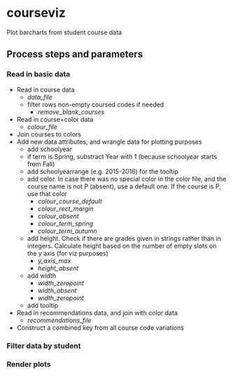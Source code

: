 # courseviz

Plot barcharts from student course data

## Process steps and parameters

### Read in basic data

* Read in course data 
  + *data_file*
  + filter rows non-empty coursed codes if needed
    + *remove_blank_courses*
* Read in course+color data
  + *colour_file*
* Join courses to colors
* Add new data attributes, and wrangle data for plotting purposes
  + add schoolyear
  + if term is Spring, substract Year with 1 (because schoolyear starts from Fall)
  + add schoolyearrange (e.g. 2015-2016) for the tooltip
  + add color. In case there was no special color in the color file, and the course name is not P (absent), use a default one. If the course is P, use that color
    + *colour_course_default*
    + *colour_rect_margin*
    + *colour_absent*
    + *colour_term_spring*
    + *colour_term_autumn*
  + add height. Check if there are grades given in strings rather than in integers. Calculate height based on the number of empty slots on the y axis (for viz purposes) 
    + *y_axis_max*
    + *height_absent*
  + add width
    + *width_zeropoint*
    + *width_absent*
    + *width_zeropoint*
  + add tooltip
* Read in recommendations data, and join with color data
  + *recommendations_file*
* Construct a combined key from all course code variations

### Filter data by student


### Render plots
  
  
  